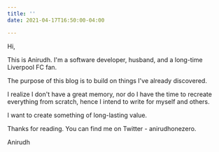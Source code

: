 ```yaml
---
title: ''
date: 2021-04-17T16:50:00-04:00

---
```

Hi,

This is Anirudh. I'm a software developer, husband, and a long-time Liverpool FC fan. 

The purpose of this blog is to build on things I've already discovered.

I realize I don't have a great memory, nor do I have the time to recreate everything from scratch, hence I intend to write for myself and others.

I want to create something of long-lasting value.

Thanks for reading. You can find me on Twitter - anirudhonezero.

Anirudh